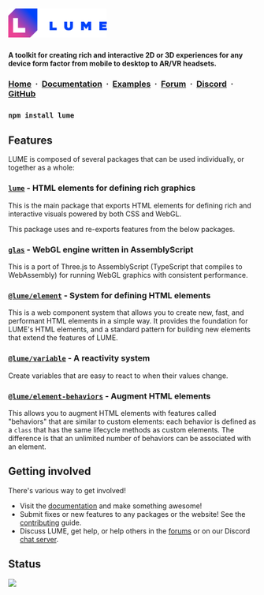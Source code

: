 <!-- # LUME -->

# <a href="//lume.io"><img src="./logo.svg" width="200" alt="LUME" title="LUME" /></a>

#### **A toolkit for creating rich and interactive 2D or 3D experiences for any device form factor from mobile to desktop to AR/VR headsets.**

<h3>
  <a href="//lume.io">Home</a>&nbsp;&nbsp;·&nbsp;
  <a href="//lume.io/docs">Documentation</a>&nbsp;&nbsp;·&nbsp;
  <a href="//lume.io/docs/#/examples/hello3d">Examples</a>&nbsp;&nbsp;·&nbsp;
  <a href="//lume.community">Forum</a>&nbsp;&nbsp;·&nbsp;
  <a href="//discord.gg/PgeyevP">Discord</a>&nbsp;&nbsp;·&nbsp;
  <a href="//github.com/lume/lume">GitHub</a>
</h3>

### `npm install lume`

## Features

LUME is composed of several packages that can be used individually, or
together as a whole:

### [`lume`](//github.com/lume/variable) - HTML elements for defining rich graphics

This is the main package that exports HTML elements for defining rich and
interactive visuals powered by both CSS and WebGL.

This package uses and re-exports features from the below packages.

### [`glas`](//github.com/lume/glas) - WebGL engine written in AssemblyScript

This is a port of Three.js to AssemblyScript (TypeScript that compiles to
WebAssembly) for running WebGL graphics with consistent performance.

### [`@lume/element`](//github.com/lume/element) - System for defining HTML elements

This is a web component system that allows you to create new, fast, and
performant HTML elements in a simple way. It provides the foundation for
LUME's HTML elements, and a standard pattern for building new elements that
extend the features of LUME.

### [`@lume/variable`](//github.com/lume/variable) - A reactivity system

Create variables that are easy to react to when their values change.

### [`@lume/element-behaviors`](//github.com/lume/element-behaviors) - Augment HTML elements

This allows you to augment HTML elements with features called "behaviors"
that are similar to custom elements: each behavior is defined as a `class`
that has the same lifecycle methods as custom elements. The difference is
that an unlimited number of behaviors can be associated with an element.

## Getting involved

There's various way to get involved!

-   Visit the [documentation](//lume.io/docs) and make something awesome!
-   Submit fixes or new features to any packages or the website! See the
    [contributing](./CONTRIBUTING.md) guide.
-   Discuss LUME, get help, or help others in the [forums](//lume.community) or
    on our Discord [chat server](//discord.gg/PgeyevP).

## Status

![](https://github.com/lume/lume/workflows/tests/badge.svg)

